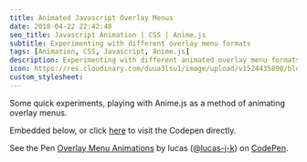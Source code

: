 ```yaml
---
title: Animated Javascript Overlay Menus
date: 2018-04-22 22:42:48
seo_title: Javascript Animation | CSS | Anime.js
subtitle: Experimenting with different overlay menu formats
tags: [Animation, CSS, Javascript, Anime.js]
description: Experimenting with different animated overlay menu formats, using the Anime.js javascript library.
icon: https://res.cloudinary.com/duua3lsu1/image/upload/v1524435898/blog/menu-overlay-thumbnail.png
custom_stylesheet:
---
```


Some quick experiments, playing with Anime.js as a method of animating overlay menus.

Embedded below, or click [here](https://codepen.io/lucas-j-k/pen/wmXGLY "Link to code at Codepen.io") to visit the Codepen directly.


<p data-height="418" data-theme-id="dark" data-slug-hash="wmXGLY" data-default-tab="result" data-user="lucas-j-k" data-embed-version="2" data-pen-title="Overlay Menu Animations" class="codepen">See the Pen <a href="https://codepen.io/lucas-j-k/pen/wmXGLY/">Overlay Menu Animations</a> by lucas (<a href="https://codepen.io/lucas-j-k">@lucas-j-k</a>) on <a href="https://codepen.io">CodePen</a>.</p>
<script async src="https://static.codepen.io/assets/embed/ei.js"></script>
